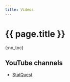 ```yaml
---
title: Videos
---
```


# {{ page.title }}

{:no_toc}

## YouTube channels

- [StatQuest](https://www.youtube.com/channel/UCtYLUTtgS3k1Fg4y5tAhLbw)
